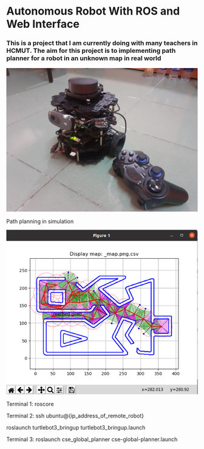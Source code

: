 # Autonomous Robot With ROS and Web Interface

### This is a project that I am currently doing with many teachers in HCMUT. The aim for this project is to implementing path planner for a robot in an unknown map in real world

![](robot.jpg)

Path planning in simulation

![](simulation.png)

Terminal 1:
roscore

Terminal 2:
ssh ubuntu@{ip_address_of_remote_robot}

roslaunch turtlebot3_bringup turtlebot3_bringup.launch

Terminal 3:
roslaunch cse_global_planner cse-global-planner.launch
